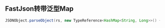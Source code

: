 ## FastJson转带泛型Map

```java
JSONObject.parseObject(rs, new TypeReference<HashMap<String, Long>>() {});
```